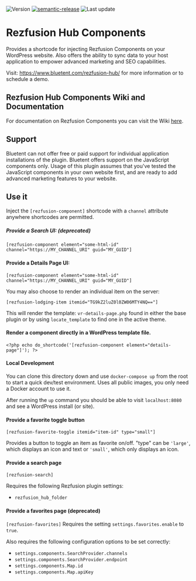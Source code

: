 ![Version](https://img.shields.io/badge/version-1.0.0-blue.svg?cacheSeconds=2592000) [![semantic-release](https://img.shields.io/badge/%20%20%F0%9F%93%A6%F0%9F%9A%80-semantic--release-e10079.svg)](https://github.com/semantic-release/semantic-release) ![Last update](https://img.shields.io/badge/Last%20update-2021--08--16-yellow)

# Rezfusion Hub Components

Provides a shortcode for injecting Rezfusion Components on your WordPress website. Also offers the ability to sync data to your host application to empower advanced marketing and SEO capabilities.

Visit: https://www.bluetent.com/rezfusion-hub/ for more information or to schedule a demo.

## Rezfusion Hub Components Wiki and Documentation

For documentation on Rezfusion Components you can visit the Wiki [here](https://github.com/bluetent/rezfusion-demo-components/wiki).

## Support

Bluetent can not offer free or paid support for individual application installations of the plugin. Bluetent offers support on the JavaScript components only. Usage of this plugin assumes that you've tested the JavaScript components in your own website first, and are ready to add advanced marketing features to your website.

## Use it

Inject the `[rezfusion-component]` shortcode with a `channel` attribute anywhere shortcodes are permitted.

##### Provide a Search UI: (deprecated)

`[rezfusion-component element="some-html-id" channel="https://MY_CHANNEL_URI" guid="MY_GUID"]`

#### Provide a Details Page UI:

`[rezfusion-component element="some-html-id" channel="https://MY_CHANNEL_URI" guid="MY_GUID"]`

You may also choose to render an individual item on the server:

`[rezfusion-lodging-item itemid="TG9kZ2luZ0l0ZW06MTY4NQ=="]`

This will render the template: `vr-details-page.php` found in either the base plugin or by using `locate_template`
to find one in the active theme.

#### Render a component directly in a WordPress template file.

`<?php echo do_shortcode('[rezfusion-component element="details-page"]'); ?>`

#### Local Development

You can clone this directory down and use `docker-compose up` from the root to start a quick dev/test environment. Uses
all public images, you only need a Docker account to use it.

After running the `up` command you should be able to visit `localhost:8080` and see a WordPress install (or site).

#### Provide a favorite toggle button
`[rezfusion-favorite-toggle itemid="item-id" type="small"]`

Provides a button to toggle an item as favorite on/off.
"type" can be `'large'`, which displays an icon and text or `'small'`, which only displays an icon.

#### Provide a search page
`[rezfusion-search]`

Requires the following Rezfusion plugin settings:
- `rezfusion_hub_folder`

#### Provide a favorites page (deprecated)
`[rezfusion-favorites]`
Requires the setting `settings.favorites.enable` to `true`.

Also requires the following configuration options to be set correctly:
- `settings.components.SearchProvider.channels`
- `settings.components.SearchProvider.endpoint`
- `settings.components.Map.id`
- `settings.components.Map.apiKey`
